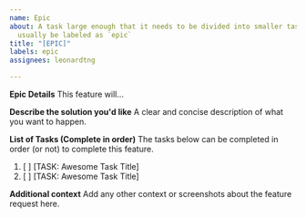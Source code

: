 ```yaml
---
name: Epic
about: A task large enough that it needs to be divided into smaller tasks. It will
  usually be labeled as `epic`
title: "[EPIC]"
labels: epic
assignees: leonardtng

---
```


**Epic Details**
This feature will...

**Describe the solution you'd like**
A clear and concise description of what you want to happen.

**List of Tasks (Complete in order)**
The tasks below can be completed in order (or not) to complete this feature.

1. [ ] [TASK: Awesome Task Title]
2. [ ] [TASK: Awesome Task Title]

**Additional context**
Add any other context or screenshots about the feature request here.
